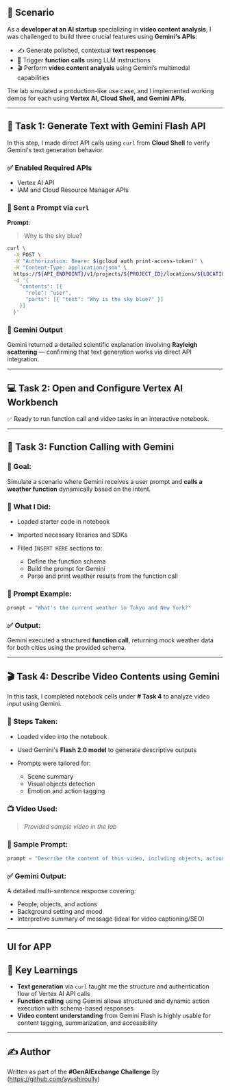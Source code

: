 ## 🚀 Scenario

As a **developer at an AI startup** specializing in **video content analysis**, I was challenged to build three crucial features using **Gemini's APIs**:

- ✍️ Generate polished, contextual **text responses**
- 🧠 Trigger **function calls** using LLM instructions
- 🎬 Perform **video content analysis** using Gemini’s multimodal capabilities

The lab simulated a production-like use case, and I implemented working demos for each using **Vertex AI, Cloud Shell, and Gemini APIs**.

---

## 🧪 Task 1: Generate Text with Gemini Flash API

In this step, I made direct API calls using `curl` from **Cloud Shell** to verify Gemini's text generation behavior.

### ✅ Enabled Required APIs

* Vertex AI API
* IAM and Cloud Resource Manager APIs

### 📡 Sent a Prompt via `curl`

**Prompt**:

> Why is the sky blue?

```bash
curl \
  -X POST \
  -H "Authorization: Bearer $(gcloud auth print-access-token)" \
  -H "Content-Type: application/json" \
  https://${API_ENDPOINT}/v1/projects/${PROJECT_ID}/locations/${LOCATION}/publishers/google/models/${MODEL_ID}:streamGenerateContent \
  -d '{
    "contents": [{
      "role": "user",
      "parts": [{ "text": "Why is the sky blue?" }]
    }]
  }'
```

### 💬 Gemini Output

Gemini returned a detailed scientific explanation involving **Rayleigh scattering** — confirming that text generation works via direct API integration.

---

## 💻 Task 2: Open and Configure Vertex AI Workbench

✅ Ready to run function call and video tasks in an interactive notebook.

---

## 🧠 Task 3: Function Calling with Gemini

### 🔄 Goal:

Simulate a scenario where Gemini receives a user prompt and **calls a weather function** dynamically based on the intent.

### 📂 What I Did:

* Loaded starter code in notebook
* Imported necessary libraries and SDKs
* Filled `INSERT HERE` sections to:

  * Define the function schema
  * Build the prompt for Gemini
  * Parse and print weather results from the function call

### 📌 Prompt Example:

```python
prompt = "What's the current weather in Tokyo and New York?"
```

### ✅ Output:

Gemini executed a structured **function call**, returning mock weather data for both cities using the provided schema.

---

## 🎬 Task 4: Describe Video Contents using Gemini

In this task, I completed notebook cells under **# Task 4** to analyze video input using Gemini.

### 🧩 Steps Taken:

* Loaded video into the notebook
* Used Gemini's **Flash 2.0 model** to generate descriptive outputs
* Prompts were tailored for:

  * Scene summary
  * Visual objects detection
  * Emotion and action tagging

### 📺 Video Used:

> *Provided sample video in the lab*

### 📌 Sample Prompt:

```python
prompt = "Describe the content of this video, including objects, actions, and overall tone."
```

### ✅ Gemini Output:

A detailed multi-sentence response covering:

* People, objects, and actions
* Background setting and mood
* Interpretive summary of message (ideal for video captioning/SEO)

---
## UI for APP


## 🧠 Key Learnings

* **Text generation** via `curl` taught me the structure and authentication flow of Vertex AI API calls
* **Function calling** using Gemini allows structured and dynamic action execution with schema-based responses
* **Video content understanding** from Gemini Flash is highly usable for content tagging, summarization, and accessibility

---


## ✍️ Author

Written as part of the **#GenAIExchange Challenge** By (https://github.com/ayushiroully)